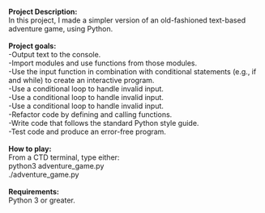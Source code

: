 
<strong>Project Description:</strong> <br>
In this project, I made a simpler version of an old-fashioned text-based adventure game, using Python. <br><br>
<strong> Project goals: </strong> <br>
 -Output text to the console. <br>
 -Import modules and use functions from those modules. <br>
 -Use the input function in combination with conditional statements (e.g., if and while) to create an interactive program. <br>
 -Use a conditional loop to handle invalid input. <br>
 -Use a conditional loop to handle invalid input. <br>
 -Use a conditional loop to handle invalid input. <br>
 -Refactor code by defining and calling functions. <br>
 -Write code that follows the standard Python style guide. <br>
 -Test code and produce an error-free program. <br><br>
 <strong> How to play: </strong> <br>
 From a CTD terminal, type either: <br>
python3 adventure_game.py <br>
./adventure_game.py <br><br>
<strong> Requirements:</strong> <br>
Python 3 or greater. <br>
